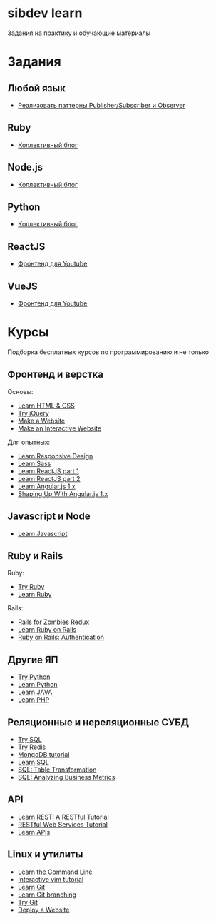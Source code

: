 # sibdev learn

Задания на практику и обучающие материалы

# Задания

## Любой язык

* [Реализовать паттерны Publisher/Subscriber и Observer](tasks/common/pubsub_and_observer.md)

## Ruby

* [Коллективный блог](tasks/ruby/collective_blog.md)

## Node.js

* [Коллективный блог](tasks/nodejs/collective_blog.md)

## Python

* [Коллективный блог](tasks/python/collective_blog.md)

## ReactJS

* [Фронтенд для Youtube](tasks/reactjs/YoutubeFrontend.md)

## VueJS

* [Фронтенд для Youtube](tasks/vuejs/YoutubeFrontend.md)

# Курсы

Подборка бесплатных курсов по программированию и не только

## Фронтенд и верстка

Основы:

* [Learn HTML & CSS](https://www.codecademy.com/learn/learn-html-css)
* [Try jQuery](https://www.codeschool.com/courses/try-jquery)
* [Make a Website](https://www.codecademy.com/learn/make-a-website)
* [Make an Interactive Website](https://www.codecademy.com/skills/make-an-interactive-website)

Для опытных:

* [Learn Responsive Design](https://www.codecademy.com/learn/learn-responsive-design)
* [Learn Sass](https://www.codecademy.com/learn/learn-sass)
* [Learn ReactJS part 1](https://www.codecademy.com/learn/react-101)
* [Learn ReactJS part 2](https://www.codecademy.com/learn/react-102)
* [Learn Angular.js 1.x](https://www.codecademy.com/learn/learn-angularjs)
* [Shaping Up With Angular.js 1.x](https://www.codeschool.com/courses/shaping-up-with-angularjs)

## Javascript и Node

* [Learn Javascript](https://www.codecademy.com/learn/learn-javascript)

## Ruby и Rails

Ruby:

* [Try Ruby](http://tryruby.org/)
* [Learn Ruby](https://www.codecademy.com/learn/learn-ruby)

Rails:

* [Rails for Zombies Redux](https://www.codeschool.com/courses/rails-for-zombies-redux)
* [Learn Ruby on Rails](https://www.codecademy.com/learn/learn-rails)
* [Ruby on Rails: Authentication](https://www.codecademy.com/learn/rails-auth)

## Другие ЯП

* [Try Python](https://www.codeschool.com/courses/try-python)
* [Learn Python](https://www.codecademy.com/learn/python)
* [Learn JAVA](https://www.codecademy.com/learn/learn-java)
* [Learn PHP](https://www.codecademy.com/learn/php)

## Реляционные и нереляционные СУБД

* [Try SQL](https://www.codeschool.com/courses/try-sql)
* [Try Redis](https://try.redis.io/)
* [MongoDB tutorial](https://www.tutorialspoint.com/mongodb/index.htm)
* [Learn SQL](https://www.codecademy.com/learn/learn-sql)
* [SQL: Table Transformation](https://www.codecademy.com/learn/sql-table-transformation)
* [SQL: Analyzing Business Metrics](https://www.codecademy.com/learn/sql-analyzing-business-metrics)

## API

* [Learn REST: A RESTful Tutorial](http://www.restapitutorial.com/)
* [RESTful Web Services Tutorial](https://www.tutorialspoint.com/restful/)
* [Learn APIs](https://www.codecademy.com/apis)

## Linux и утилиты

* [Learn the Command Line](https://www.codecademy.com/learn/learn-the-command-line)
* [Interactive vim tutorial](http://www.openvim.com/)
* [Learn Git](https://www.codecademy.com/learn/learn-git)
* [Learn Git branching](http://learngitbranching.js.org/)
* [Try Git](https://try.github.io)
* [Deploy a Website](https://www.codecademy.com/learn/deploy-a-website)
